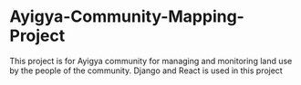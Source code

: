 # Ayigya-Community-Mapping-Project
This project is for Ayigya community for managing and monitoring land use by the people of the community. Django and React is used in this project
